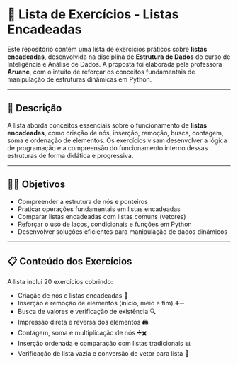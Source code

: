 # 🚀 Lista de Exercícios - Listas Encadeadas

Este repositório contém uma lista de exercícios práticos sobre **listas encadeadas**, desenvolvida na disciplina de **Estrutura de Dados** do curso de Inteligência e Análise de Dados. A proposta foi elaborada pela professora **Aruane**, com o intuito de reforçar os conceitos fundamentais de manipulação de estruturas dinâmicas em Python.

---

## 🎯 Descrição

A lista aborda conceitos essenciais sobre o funcionamento de **listas encadeadas**, como criação de nós, inserção, remoção, busca, contagem, soma e ordenação de elementos. Os exercícios visam desenvolver a lógica de programação e a compreensão do funcionamento interno dessas estruturas de forma didática e progressiva.

---

## 🧑‍🏫 Objetivos

- Compreender a estrutura de nós e ponteiros
- Praticar operações fundamentais em listas encadeadas
- Comparar listas encadeadas com listas comuns (vetores)
- Reforçar o uso de laços, condicionais e funções em Python
- Desenvolver soluções eficientes para manipulação de dados dinâmicos

---

## 📋 Conteúdo dos Exercícios

A lista inclui 20 exercícios cobrindo:

- Criação de nós e listas encadeadas 🔗  
- Inserção e remoção de elementos (início, meio e fim) ➕➖  
- Busca de valores e verificação de existência 🔍  
- Impressão direta e reversa dos elementos 🖨️  
- Contagem, soma e multiplicação de nós ➗✖️  
- Inserção ordenada e comparação com listas tradicionais 📊  
- Verificação de lista vazia e conversão de vetor para lista 🔁



